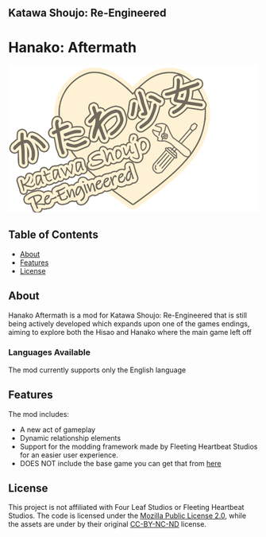 ## Katawa Shoujo: Re-Engineered
# Hanako: Aftermath

[![Logo](game/gui/logo/large.png)](#)

## Table of Contents
- [About](#about)
- [Features](#features)
- [License](#license)

## About
Hanako Aftermath is a mod for Katawa Shoujo: Re-Engineered that is still being actively developed which expands upon one of the games endings, aiming to explore both the Hisao and Hanako where the main game left off

### Languages Available
The mod currently supports only the English language

## Features
The mod includes:
* A new act of gameplay
* Dynamic relationship elements
* Support for the modding framework made by Fleeting Heartbeat Studios for an easier user experience.
* DOES NOT include the base game you can get that from [here](https://www.fhs.sh/projects)

## License
This project is not affiliated with Four Leaf Studios or Fleeting Heartbeat Studios. The code is licensed under the [Mozilla Public License 2.0](https://mozilla.org/MPL/2.0/), while the assets are under by their original [CC-BY-NC-ND](https://creativecommons.org/licenses/by-nc-nd/3.0/) license.
